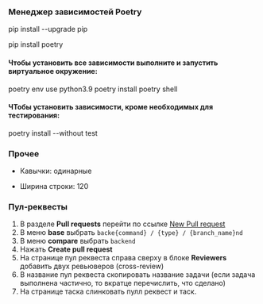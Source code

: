 ### Менеджер зависимостей Poetry

pip install --upgrade pip

pip install poetry

#### Чтобы установить все зависимости выполните и запустить виртуальное окружение:
poetry env use python3.9
poetry install
poetry shell

#### ЧТобы установить зависимости, кроме необходимых для тестирования:

poetry install --without test

### Прочее


- Кавычки: одинарные

- Ширина строки: 120


### Пул-реквесты


 1. В разделе **Pull requests** перейти по ссылке [New Pull request](https://github.com/international-team-management/team-platform/pulls)
 2. В меню **base** выбрать `backe{command} / {type} / {branch_name}nd`
 3. В меню **compare** выбрать `backend`
 4. Нажать **Create pull request**
 5. На странице пул реквеста справа сверху в блоке **Reviewers** добавить двух ревьюверов (cross-review)
 6. В название пул реквеста скопировать название задачи (если задача выполнена частично, то вкратце перечислить, что сделано)
 7. На странице таска слинковать пулл реквест и таск.
